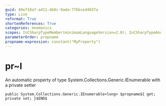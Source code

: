 ```yaml
---
guid: 89e718a7-a411-4b8c-9ada-776bced4937a
type: Live
reformat: True
shortenReferences: True
categories: mnemonics
scopes: InCSharpTypeMember(minimumLanguageVersion=2.0); InCSharpTypeAndNamespace(minimumLanguageVersion=2.0)
parameterOrder: propname
propname-expression: constant("MyProperty")
---
```


# pr~l

An automatic property of type System.Collections.Generic.IEnumerable<long> with a private setter

```
public System.Collections.Generic.IEnumerable<long> $propname${ get; private set; }$END$
```
